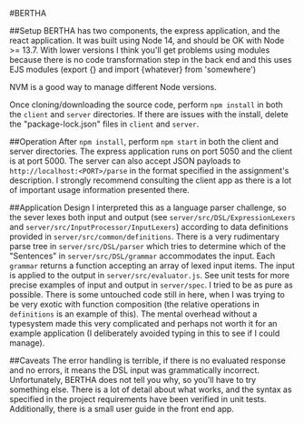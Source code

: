 #BERTHA

##Setup
BERTHA has two components, the express application, and the react application.
It was built using Node 14, and should be OK with Node >= 13.7. With lower versions I think you'll get problems
using modules because there is no code transformation step in the back end and this uses EJS modules (export {} and 
import {whatever} from 'somewhere')

NVM is a good way to manage different Node versions.

Once cloning/downloading the source code, perform `npm install` in both the `client` and `server` directories.
If there are issues with the install, delete the "package-lock.json" files in `client` and `server`. 

##Operation
After `npm install`, perform `npm start` in both the client and server directories.
The express application runs on port 5050 and the client is at port 5000. The server can also accept JSON payloads to
`http://localhost:<PORT>/parse` in the format specified in the assignment's description. I strongly recommend
consulting the client app as there is a lot of important usage information presented there.

##Application Design
I interpreted this as a language parser challenge, so the sever lexes both input and output
(see `server/src/DSL/ExpressionLexers` and `server/src/InputProcessor/InputLexers`) according to data definitions provided in
`server/src/common/definitions`. There is a very rudimentary parse tree in `server/src/DSL/parser` which tries to determine
which of the "Sentences" in `server/src/DSL/grammar` accommodates the input. Each `grammar` returns a function accepting an
array of lexed input items. The input is applied to the output in `server/src/evaluator.js`. See unit tests for more precise
examples of input and output in `server/spec`. I tried to be as pure as possible. There is some untouched code still in here,
when I was trying to be very exotic with function composition (the relative operations in `definitions` is an example of this).
The mental overhead without a typesystem made this very complicated and perhaps not worth it for an example application (I deliberately avoided typing in this to see if I could manage).

##Caveats
The error handling is terrible, if there is no evaluated response and no errors, it means the DSL input was grammatically incorrect.
Unfortunately, BERTHA does not tell you why, so you'll have to try something else. There is a lot of detail about what works,
and the syntax as specified in the project requirements have been verified in unit tests. Additionally, there is a small user guide in the front end app.
